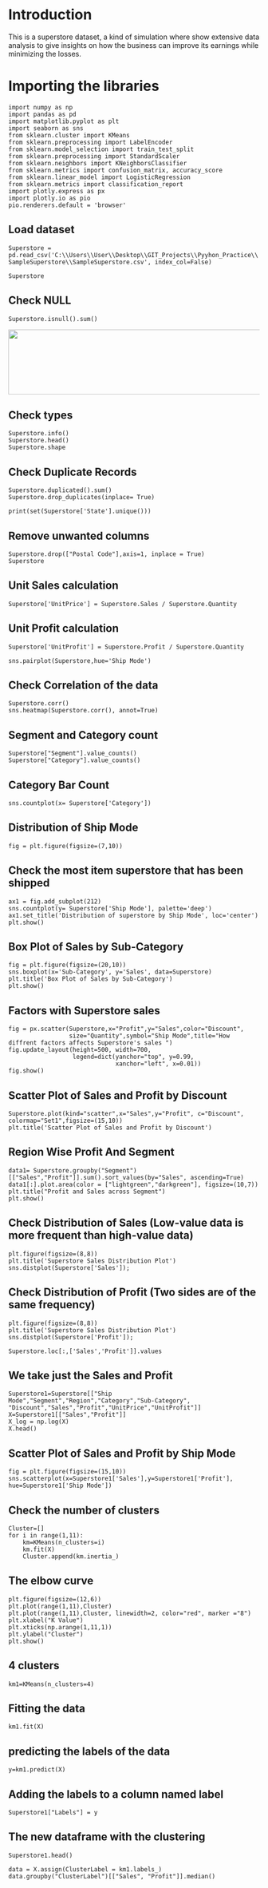 # Introduction
This is a superstore dataset, a kind of simulation where show extensive data analysis to give insights on 
how the business can improve its earnings while minimizing the losses.

# Importing the libraries
```
import numpy as np
import pandas as pd
import matplotlib.pyplot as plt
import seaborn as sns
from sklearn.cluster import KMeans
from sklearn.preprocessing import LabelEncoder
from sklearn.model_selection import train_test_split
from sklearn.preprocessing import StandardScaler
from sklearn.neighbors import KNeighborsClassifier
from sklearn.metrics import confusion_matrix, accuracy_score
from sklearn.linear_model import LogisticRegression
from sklearn.metrics import classification_report
import plotly.express as px
import plotly.io as pio
pio.renderers.default = 'browser'
```

## Load dataset
```
Superstore = pd.read_csv('C:\\Users\\User\\Desktop\\GIT_Projects\\Pyyhon_Practice\\
SampleSuperstore\\SampleSuperstore.csv', index_col=False)
```
```
Superstore
```

## Check NULL
```
Superstore.isnull().sum()
```

<img src="https://raw.githubusercontent.com/nith-ch/superstore/blob/master/pic/check_null.png" height="130" width="585">

## Check types
```
Superstore.info()
Superstore.head()
Superstore.shape
```

## Check Duplicate Records
```
Superstore.duplicated().sum()
Superstore.drop_duplicates(inplace= True)

print(set(Superstore['State'].unique()))
```

## Remove unwanted columns
```
Superstore.drop(["Postal Code"],axis=1, inplace = True)
Superstore
```

## Unit Sales calculation
```
Superstore['UnitPrice'] = Superstore.Sales / Superstore.Quantity
```

## Unit Profit calculation
```
Superstore['UnitProfit'] = Superstore.Profit / Superstore.Quantity 
```

```
sns.pairplot(Superstore,hue='Ship Mode')
```

## Check Correlation of the data
```
Superstore.corr()
sns.heatmap(Superstore.corr(), annot=True)
```

## Segment and Category count
```
Superstore["Segment"].value_counts()
Superstore["Category"].value_counts()
```

## Category Bar Count
```
sns.countplot(x= Superstore['Category'])
```

## Distribution of Ship Mode
```
fig = plt.figure(figsize=(7,10))
```
## Check the most item superstore that has been shipped
```
ax1 = fig.add_subplot(212)
sns.countplot(y= Superstore['Ship Mode'], palette='deep')
ax1.set_title('Distribution of superstore by Ship Mode', loc='center')
plt.show()
```

## Box Plot of Sales by Sub-Category
```
fig = plt.figure(figsize=(20,10))
sns.boxplot(x='Sub-Category', y='Sales', data=Superstore)
plt.title('Box Plot of Sales by Sub-Category')
plt.show()
```

## Factors with Superstore sales
```
fig = px.scatter(Superstore,x="Profit",y="Sales",color="Discount",
                 size="Quantity",symbol="Ship Mode",title="How diffrent factors affects Superstore's sales ")
fig.update_layout(height=500, width=700,
                  legend=dict(yanchor="top", y=0.99, 
                              xanchor="left", x=0.01))
fig.show()
```

## Scatter Plot of Sales and Profit by Discount
```
Superstore.plot(kind="scatter",x="Sales",y="Profit", c="Discount", colormap="Set1",figsize=(15,10))
plt.title('Scatter Plot of Sales and Profit by Discount')
```

## Region Wise Profit And Segment
```
data1= Superstore.groupby("Segment")[["Sales","Profit"]].sum().sort_values(by="Sales", ascending=True)
data1[:].plot.area(color = ["lightgreen","darkgreen"], figsize=(10,7))
plt.title("Profit and Sales across Segment")
plt.show()
```

## Check Distribution of Sales (Low-value data is more frequent than high-value data)
```
plt.figure(figsize=(8,8))
plt.title('Superstore Sales Distribution Plot')
sns.distplot(Superstore['Sales']);
```

## Check Distribution of Profit (Two sides are of the same frequency)
```
plt.figure(figsize=(8,8))
plt.title('Superstore Sales Distribution Plot')
sns.distplot(Superstore['Profit']);
```
```
Superstore.loc[:,['Sales','Profit']].values
```

## We take just the Sales and Profit
```
Superstore1=Superstore[["Ship Mode","Segment","Region","Category","Sub-Category",
"Discount","Sales","Profit","UnitPrice","UnitProfit"]]
X=Superstore1[["Sales","Profit"]]
X_log = np.log(X)
X.head()
```

## Scatter Plot of Sales and Profit by Ship Mode
```
fig = plt.figure(figsize=(15,10))
sns.scatterplot(x=Superstore1['Sales'],y=Superstore1['Profit'], hue=Superstore1['Ship Mode'])
```

## Check the number of clusters
```
Cluster=[]
for i in range(1,11):
    km=KMeans(n_clusters=i)
    km.fit(X)
    Cluster.append(km.inertia_)
```
## The elbow curve
```
plt.figure(figsize=(12,6))
plt.plot(range(1,11),Cluster)
plt.plot(range(1,11),Cluster, linewidth=2, color="red", marker ="8")
plt.xlabel("K Value")
plt.xticks(np.arange(1,11,1))
plt.ylabel("Cluster")
plt.show()
```

## 4 clusters
```
km1=KMeans(n_clusters=4)
```
## Fitting the data
```
km1.fit(X)
```
## predicting the labels of the data
```
y=km1.predict(X)
```
## Adding the labels to a column named label
```
Superstore1["Labels"] = y
```
## The new dataframe with the clustering
```
Superstore1.head()
```

```
data = X.assign(ClusterLabel = km1.labels_)
data.groupby("ClusterLabel")[["Sales", "Profit"]].median()
```
